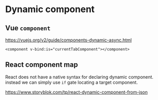 # Dynamic component

## Vue `component`

https://vuejs.org/v2/guide/components-dynamic-async.html

```vue
<component v-bind:is="currentTabComponent"></component>
```

## React component map

React does not have a native syntax for declaring dynamic component. instead we can simply use `if` gate locating a target component.

https://www.storyblok.com/tp/react-dynamic-component-from-json
